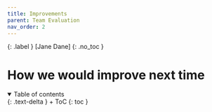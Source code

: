 ```yaml
---
title: Improvements
parent: Team Evaluation
nav_order: 2
---
```


{: .label }
[Jane Dane]
{: .no_toc }
# How we would improve next time

<details open markdown="block">
{: .text-delta }
<summary>Table of contents</summary>
+ ToC
{: toc }
</details>
